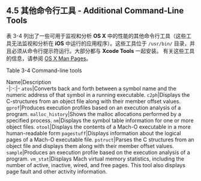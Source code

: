 ## 4.5 其他命令行工具 - Additional Command-Line Tools
表 3-4 列出了一些可用于监视和分析 **OS X** 中的性能的其他命令行工具（这些工具无法监视和分析在 **iOS** 中运行的应用程序）。这些工具位于 `/usr/bin/` 目录，并且必须从命令行提示符运行。大部分都与 **Xcode Tools** 一起安装。 有关这些工具的信息，请参阅 [OS X Man Pages]()。

Table 3-4  Command-line tools

Name|Description  
-|:-:|-
`atos`|Converts back and forth between a symbol name and the numeric address of that symbol in a running executable.
`c2ph`|Displays the C-structures from an object file along with their member offset values.
`gprof`|Produces execution profiles based on an execution analysis of a program.
`malloc_history`|Shows the malloc allocations performed by a specified process.
`nm`|Displays the symbol table information for one or more object files.
`otool`|Displays the contents of a Mach-O executable in a more human-readable form
`pagestuff`|Displays information about the logical pages of a Mach-O executable file.
`pstruct`|Parses the C structures from an object file and displays them along with their member offset values.
`sample`|Produces an execution profile based on the execution analysis of a program.
`vm_stat`|Displays Mach virtual memory statistics, including the number of active, inactive, wired, and free pages. This tool also displays page fault and other activity information.